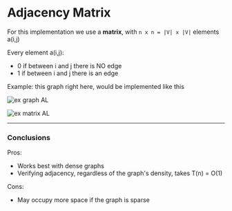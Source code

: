 # Adjacency Matrix
For this implementation we use a **matrix**, with `n x n = |V| x |V|` elements a(i,j)

Every element a(i,j):
* 0 if between i and j there is NO edge
* 1 if between i and j there is an edge


Example: this graph right here, would be implemented like this

![ex graph AL](https://github.com/PayThePizzo/DataStrutucures-Algorithms/blob/main/Resources/exgraphAL.png?raw=TRUE)

![ex matrix AL](https://github.com/PayThePizzo/DataStrutucures-Algorithms/blob/main/Resources/exmatrixAL.png?raw=TRUE)

---

### Conclusions

Pros:
* Works best with dense graphs
* Verifying adjacency, regardless of the graph's density, takes T(n) = O(1)

Cons:
* May occupy more space if the graph is sparse 